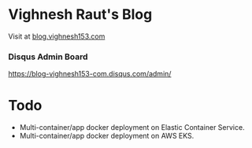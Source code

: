 # Vighnesh Raut's Blog

Visit at [blog.vighnesh153.com](https://blog.vighnesh153.com/)

### Disqus Admin Board

https://blog-vighnesh153-com.disqus.com/admin/


# Todo
* Multi-container/app docker deployment on 
Elastic Container Service.
* Multi-container/app docker deployment on AWS EKS.

